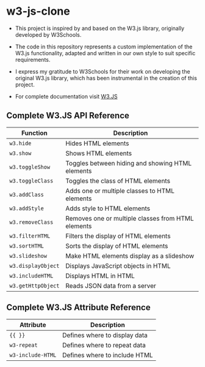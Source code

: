 # w3-js-clone

- This project is inspired by and based on the W3.js library, originally developed by W3Schools. 
- The code in this repository represents a custom implementation of the W3.js functionality, adapted and written in our own style to suit specific requirements. 

- I express my gratitude to W3Schools for their work on developing the original W3.js library, which has been instrumental in the creation of this project.

- For complete documentation visit [W3.JS](https://www.w3schools.com/w3js/default.asp)

## Complete W3.JS API Reference
| Function        | Description                                        |
|-----------------|----------------------------------------------------|
| `w3.hide`         | Hides HTML elements                                |
| `w3.show`         | Shows HTML elements                                |
| `w3.toggleShow`   | Toggles between hiding and showing HTML elements   |
| `w3.toggleClass`  | Toggles the class of HTML elements                 |
| `w3.addClass`     | Adds one or multiple classes to HTML elements      |
| `w3.addStyle`     | Adds style to HTML elements                        |
| `w3.removeClass` | Removes one or multiple classes from HTML elements |
| `w3.filterHTML`   | Filters the display of HTML elements               |
| `w3.sortHTML`     | Sorts the display of HTML elements                 |
| `w3.slideshow`    | Make HTML elements display as a slideshow          |
| `w3.displayObject`| Displays JavaScript objects in HTML                |
| `w3.includeHTML`  | Displays HTML in HTML                              |
| `w3.getHttpObject`| Reads JSON data from a server                      |

## Complete W3.JS Attribute Reference
| Attribute         | Description                          |
|-------------------|--------------------------------------|
| `{{ }}`             | Defines where to display data        |
| `w3-repeat`         | Defines where to repeat data         |
| `w3-include-HTML`   | Defines where to include HTML        |
